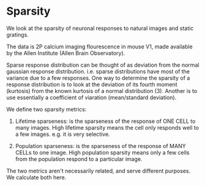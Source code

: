 # Sparsity

We look at the sparsity of neuronal responses to natural images and static gratings.

The data is 2P calcium imaging flourescence in mouse V1, made available by the Allen Institute (Allen Brain Observatory).

Sparse response distribution can be thought of as deviation from the normal gaussian response distribution. i.e. sparse distributions have most of the variance due to a few responses. One way to determine the sparsity of a response distribution is to look at the deviation of its fourth moment (kurtosis) from the known kurtosis of a normal distribution (3). Another is to use essentially a coefficient of viaration (mean/standard deviation).

We define two sparsity  metrics:

1) Lifetime sparseness: is the sparseness of the response of ONE CELL to many images. High lifetime sparsity means the cell only responds well to a few images. e.g. it is very selective.

2) Population sparseness: is the sparseness of the response of MANY CELLs to one image. High population sparsity means only a few cells from the population respond to a particular image.

The two metrics aren't necessarily related, and serve different purposes. We calculate both here.
